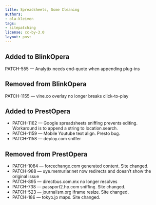 ```yaml
---
title: Spreadsheets, Some Cleaning
authors:
- ola-kleiven
tags:
- sitepatching
license: cc-by-3.0
layout: post
---
```


## Added to BlinkOpera

PATCH-555 — Analytix needs end-quote when appending plug-ins

## Removed from BlinkOpera

PATCH-1155 — vine.co overlay no longer breaks click-to-play

## Added to PrestOpera

- PATCH-1162 — Google spreadsheets sniffing prevents editing.<br/>Workaround is to append a string to location.search.
- PATCH-1159 — Mobile Youtube text align. Presto bug.
- PATCH-1158 — deploy.com sniffer

## Removed from PrestOpera

- PATCH-1084 — forcechange.com generated content. Site changed.
- PATCH-988 — uye.memurlar.net now redirects and doesn’t show the original issue
- PATCH-895 — directbus.com.mx no longer resolves
- PATCH-738 — passport2.hp.com sniffing. Site changed.
- PATCH-523 — journalism.org iframe resize. Site changed.
- PATCH-186 — tokyo.jp maps. Site changed.
